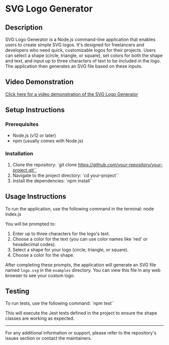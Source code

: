 # SVG Logo Generator

## Description
SVG Logo Generator is a Node.js command-line application that enables users to create simple SVG logos. It's designed for freelancers and developers who need quick, customizable logos for their projects. Users can select a shape (circle, triangle, or square), set colors for both the shape and text, and input up to three characters of text to be included in the logo. The application then generates an SVG file based on these inputs.

## Video Demonstration
[Click here for a video demonstration of the SVG Logo Generator](#your-video-link)

## Setup Instructions

### Prerequisites
- Node.js (v12 or later)
- npm (usually comes with Node.js)

### Installation
1. Clone the repository:
`git clone https://github.com/your-repository/your-project.git``
2. Navigate to the project directory:
`cd your-project``
3. Install the dependencies:
`npm install``

## Usage Instructions
To run the application, use the following command in the terminal:
node index.js

You will be prompted to:
1. Enter up to three characters for the logo's text.
2. Choose a color for the text (you can use color names like 'red' or hexadecimal codes).
3. Select a shape for your logo (circle, triangle, or square).
4. Choose a color for the shape.

After completing these prompts, the application will generate an SVG file named `logo.svg` in the `examples` directory. You can view this file in any web browser to see your custom logo.

## Testing
To run tests, use the following command:
`npm test``

This will execute the Jest tests defined in the project to ensure the shape classes are working as expected.

---

For any additional information or support, please refer to the repository's issues section or contact the maintainers.
